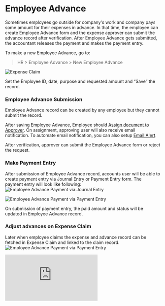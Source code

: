 <!-- add-breadcrumbs -->
# Employee Advance

Sometimes employees go outside for company's work and company pays some amount for their expenses in advance. In that time, the employee can create Employee Advance form and the expense approver can submit the advance record after verification. After Employee Advance gets submitted, the accountant releases the payment and makes the payment entry.

To make a new Employee Advance, go to:

> HR > Employee Advance > New Employee Advance

<img class="screenshot" alt="Expense Claim" src="{{docs_base_url}}/assets/img/human-resources/employee_advance.png">

Set the Employee ID, date, purpose and requested amount and “Save” the record.

### Employee Advance Submission

Employee Advance record can be created by any employee but they cannot submit the record. 

After saving Employee Advance, Employee should [Assign document to Approver](/docs/user/manual/en/using-erpnext/assignment.html). On assignment, approving user will also receive email notification. To automate email notification, you can also setup [Email Alert](/docs/user/manual/en/setting-up/email/email-alerts.html).

After verification, approver can submit the Employee Advance form or reject the request.

### Make Payment Entry
After submission of Employee Advance record, accounts user will be able to create payment entry via Journal Entry or Payment Entry form.
The payment entry will look like following:
<img class="screenshot" alt="Employee Advance Payment via Journal Entry" src="{{docs_base_url}}/assets/img/human-resources/employee_advance_journal_entry.png">

<img class="screenshot" alt="Employee Advance Payment via Payment Entry" src="{{docs_base_url}}/assets/img/human-resources/employee_advance_payment_entry.png">

On submission of payment entry, the paid amount and status will be updated in Employee Advance record.

### Adjust advances on Expense Claim
Later when employee claims the expense and advance record can be fetched in Expense Claim and linked to the claim record.
<img class="screenshot" alt="Employee Advance Payment via Payment Entry" src="{{docs_base_url}}/assets/img/human-resources/expense_claim_advances.png">

<div class="embed-container">
    <iframe src="https://www.youtube.com/embed/7NYZ6zcWZ-E?rel=0" frameborder="0" allow="autoplay; encrypted-media" allowfullscreen></iframe>
</div>